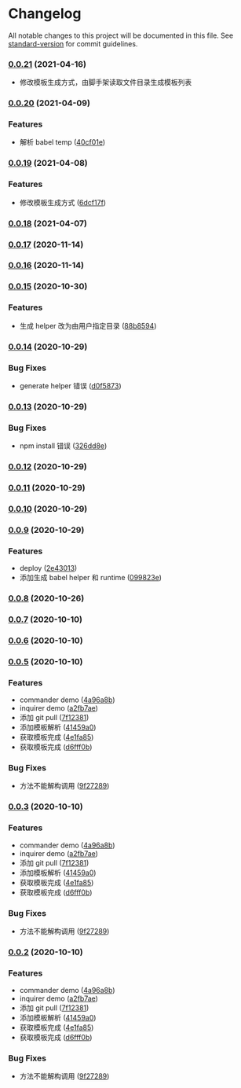# Changelog

All notable changes to this project will be documented in this file. See [standard-version](https://github.com/conventional-changelog/standard-version) for commit guidelines.

### [0.0.21](https://github.com/BreathlessWay/mini-cli/compare/v0.0.20...v0.0.21) (2021-04-16)

-   修改模板生成方式，由脚手架读取文件目录生成模板列表

### [0.0.20](https://github.com/BreathlessWay/mini-cli/compare/v0.0.19...v0.0.20) (2021-04-09)

### Features

-   解析 babel temp ([40cf01e](https://github.com/BreathlessWay/mini-cli/commit/40cf01e4f14000749ecac3132594880d278b2463))

### [0.0.19](https://github.com/BreathlessWay/mini-cli/compare/v0.0.18...v0.0.19) (2021-04-08)

### Features

-   修改模板生成方式 ([6dcf17f](https://github.com/BreathlessWay/mini-cli/commit/6dcf17f0e64783adcb50a183ffa6a675be82dd1f))

### [0.0.18](https://github.com/BreathlessWay/mini-cli/compare/v0.0.17...v0.0.18) (2021-04-07)

### [0.0.17](https://github.com/BreathlessWay/mini-cli/compare/v0.0.16...v0.0.17) (2020-11-14)

### [0.0.16](https://github.com/BreathlessWay/mini-cli/compare/v0.0.15...v0.0.16) (2020-11-14)

### [0.0.15](https://github.com/BreathlessWay/mini-cli/compare/v0.0.14...v0.0.15) (2020-10-30)

### Features

-   生成 helper 改为由用户指定目录 ([88b8594](https://github.com/BreathlessWay/mini-cli/commit/88b859497fc733320db97e62ec32d8bb0565dcaf))

### [0.0.14](https://github.com/BreathlessWay/mini-cli/compare/v0.0.13...v0.0.14) (2020-10-29)

### Bug Fixes

-   generate helper 错误 ([d0f5873](https://github.com/BreathlessWay/mini-cli/commit/d0f587328b80e6cbb01d810b2041080c784313c7))

### [0.0.13](https://github.com/BreathlessWay/mini-cli/compare/v0.0.12...v0.0.13) (2020-10-29)

### Bug Fixes

-   npm install 错误 ([326dd8e](https://github.com/BreathlessWay/mini-cli/commit/326dd8e29f31e879b007cf91d65b625af4dfa70a))

### [0.0.12](https://github.com/BreathlessWay/mini-cli/compare/v0.0.11...v0.0.12) (2020-10-29)

### [0.0.11](https://github.com/BreathlessWay/mini-cli/compare/v0.0.10...v0.0.11) (2020-10-29)

### [0.0.10](https://github.com/BreathlessWay/mini-cli/compare/v0.0.9...v0.0.10) (2020-10-29)

### [0.0.9](https://github.com/BreathlessWay/mini-cli/compare/v0.0.8...v0.0.9) (2020-10-29)

### Features

-   deploy ([2e43013](https://github.com/BreathlessWay/mini-cli/commit/2e430131ec491553f49df27c04f12c64c9a1a893))
-   添加生成 babel helper 和 runtime ([099823e](https://github.com/BreathlessWay/mini-cli/commit/099823e7a2ce37aa01fbc0b6ea46a0a00772e8b4))

### [0.0.8](https://github.com/BreathlessWay/mini-cli/compare/v0.0.7...v0.0.8) (2020-10-26)

### [0.0.7](https://github.com/BreathlessWay/mini-cli/compare/v0.0.6...v0.0.7) (2020-10-10)

### [0.0.6](https://github.com/BreathlessWay/mini-cli/compare/v0.0.5...v0.0.6) (2020-10-10)

### [0.0.5](https://github.com/BreathlessWay/mini-cli/compare/v0.0.4...v0.0.5) (2020-10-10)

### Features

-   commander demo ([4a96a8b](https://github.com/BreathlessWay/mini-cli/commit/4a96a8bdfb16b9b03df3bbfb12f8b36d5dbf1158))
-   inquirer demo ([a2fb7ae](https://github.com/BreathlessWay/mini-cli/commit/a2fb7ae885446e24b4d843765786793735f2b3ad))
-   添加 git pull ([7f12381](https://github.com/BreathlessWay/mini-cli/commit/7f12381e9ef00ece0880d0bfd287e2e3c21c2161))
-   添加模板解析 ([41459a0](https://github.com/BreathlessWay/mini-cli/commit/41459a0f280ad4e6a37288b39e62a3e38d436b01))
-   获取模板完成 ([4e1fa85](https://github.com/BreathlessWay/mini-cli/commit/4e1fa85c629a6e9bc1697ebe1f10bbc071a62728))
-   获取模板完成 ([d6fff0b](https://github.com/BreathlessWay/mini-cli/commit/d6fff0b9c98284a569760a96138ebd17542f9413))

### Bug Fixes

-   方法不能解构调用 ([9f27289](https://github.com/BreathlessWay/mini-cli/commit/9f27289011e2eef664263089753c62395045e61c))

### [0.0.3](https://github.com/BreathlessWay/mini-cli/compare/v0.0.4...v0.0.3) (2020-10-10)

### Features

-   commander demo ([4a96a8b](https://github.com/BreathlessWay/mini-cli/commit/4a96a8bdfb16b9b03df3bbfb12f8b36d5dbf1158))
-   inquirer demo ([a2fb7ae](https://github.com/BreathlessWay/mini-cli/commit/a2fb7ae885446e24b4d843765786793735f2b3ad))
-   添加 git pull ([7f12381](https://github.com/BreathlessWay/mini-cli/commit/7f12381e9ef00ece0880d0bfd287e2e3c21c2161))
-   添加模板解析 ([41459a0](https://github.com/BreathlessWay/mini-cli/commit/41459a0f280ad4e6a37288b39e62a3e38d436b01))
-   获取模板完成 ([4e1fa85](https://github.com/BreathlessWay/mini-cli/commit/4e1fa85c629a6e9bc1697ebe1f10bbc071a62728))
-   获取模板完成 ([d6fff0b](https://github.com/BreathlessWay/mini-cli/commit/d6fff0b9c98284a569760a96138ebd17542f9413))

### Bug Fixes

-   方法不能解构调用 ([9f27289](https://github.com/BreathlessWay/mini-cli/commit/9f27289011e2eef664263089753c62395045e61c))

### [0.0.2](https://github.com/BreathlessWay/mini-cli/compare/v0.0.4...v0.0.2) (2020-10-10)

### Features

-   commander demo ([4a96a8b](https://github.com/BreathlessWay/mini-cli/commit/4a96a8bdfb16b9b03df3bbfb12f8b36d5dbf1158))
-   inquirer demo ([a2fb7ae](https://github.com/BreathlessWay/mini-cli/commit/a2fb7ae885446e24b4d843765786793735f2b3ad))
-   添加 git pull ([7f12381](https://github.com/BreathlessWay/mini-cli/commit/7f12381e9ef00ece0880d0bfd287e2e3c21c2161))
-   添加模板解析 ([41459a0](https://github.com/BreathlessWay/mini-cli/commit/41459a0f280ad4e6a37288b39e62a3e38d436b01))
-   获取模板完成 ([4e1fa85](https://github.com/BreathlessWay/mini-cli/commit/4e1fa85c629a6e9bc1697ebe1f10bbc071a62728))
-   获取模板完成 ([d6fff0b](https://github.com/BreathlessWay/mini-cli/commit/d6fff0b9c98284a569760a96138ebd17542f9413))

### Bug Fixes

-   方法不能解构调用 ([9f27289](https://github.com/BreathlessWay/mini-cli/commit/9f27289011e2eef664263089753c62395045e61c))
